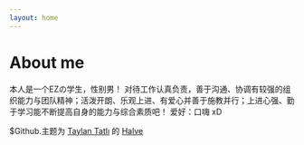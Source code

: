 ```yaml
---
layout: home
---
```

# About me

本人是一个EZの学生，性别男！
对待工作认真负责，善于沟通、协调有较强的组织能力与团队精神；活泼开朗、乐观上进、有爱心并善于施教并行；上进心强、勤于学习能不断提高自身的能力与综合素质吧！
爱好：口嗨 xD

$Github.主题为 [Taylan Tatlı](https://github.com/TaylanTatli) 的 [Halve](https://taylantatli.github.io/Halve/)









 





                     


                  


